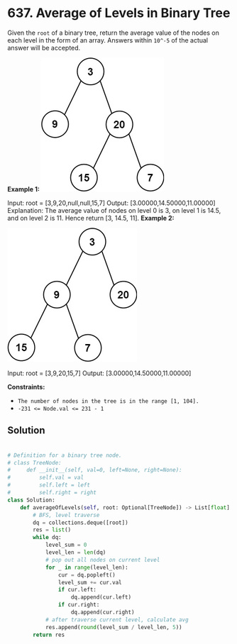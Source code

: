 # 637. Average of Levels in Binary Tree

Given the `root` of a binary tree, return the average value of the nodes on each level in the form of an array. Answers within `10^-5` of the actual answer will be accepted.
 

**Example 1:**
![img_1.png](../../Images/img_1.png)

Input: root = [3,9,20,null,null,15,7]
Output: [3.00000,14.50000,11.00000]
Explanation: The average value of nodes on level 0 is 3, on level 1 is 14.5, and on level 2 is 11.
Hence return [3, 14.5, 11].
**Example 2:**

![img_2.png](../../Images/img_2.png)

Input: root = [3,9,20,15,7]
Output: [3.00000,14.50000,11.00000]
 

**Constraints:**

* `The number of nodes in the tree is in the range [1, 104].`
* `-231 <= Node.val <= 231 - 1`

## Solution

```python

# Definition for a binary tree node.
# class TreeNode:
#     def __init__(self, val=0, left=None, right=None):
#         self.val = val
#         self.left = left
#         self.right = right
class Solution:
    def averageOfLevels(self, root: Optional[TreeNode]) -> List[float]:
        # BFS, level traverse
        dq = collections.deque([root])
        res = list()
        while dq:
            level_sum = 0
            level_len = len(dq)
            # pop out all nodes on current level
            for _ in range(level_len):
                cur = dq.popleft()
                level_sum += cur.val
                if cur.left:
                    dq.append(cur.left)
                if cur.right:
                    dq.append(cur.right)
            # after traverse current level, calculate avg
            res.append(round(level_sum / level_len, 5))
        return res
```
